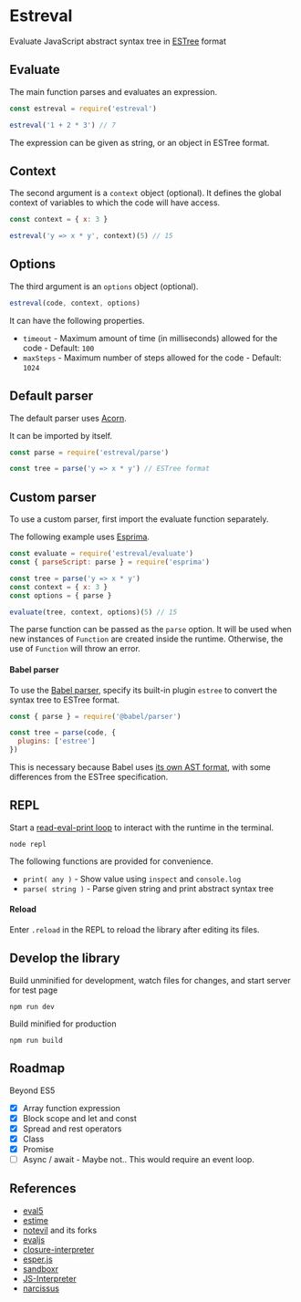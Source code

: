 # Estreval

Evaluate JavaScript abstract syntax tree in [ESTree](https://github.com/estree/estree) format


## Evaluate

The main function parses and evaluates an expression.

```js
const estreval = require('estreval')

estreval('1 + 2 * 3') // 7
```

The expression can be given as string, or an object in ESTree format.

## Context

The second argument is a `context` object (optional). It defines the global context of variables to which the code will have access.

```js
const context = { x: 3 }

estreval('y => x * y', context)(5) // 15
```

## Options

The third argument is an `options` object (optional).

```js
estreval(code, context, options)
```

It can have the following properties.

- `timeout` - Maximum amount of time (in milliseconds) allowed for the code - Default: `100`
- `maxSteps` - Maximum number of steps allowed for the code - Default: `1024`

## Default parser

The default parser uses [Acorn](https://github.com/acornjs/acorn).

It can be imported by itself.

```js
const parse = require('estreval/parse')

const tree = parse('y => x * y') // ESTree format
```

## Custom parser

To use a custom parser, first import the evaluate function separately.

The following example uses [Esprima](https://github.com/jquery/esprima).

```js
const evaluate = require('estreval/evaluate')
const { parseScript: parse } = require('esprima')

const tree = parse('y => x * y')
const context = { x: 3 }
const options = { parse }

evaluate(tree, context, options)(5) // 15
```

The parse function can be passed as the `parse` option.  It will be used when new instances of `Function` are created inside the runtime. Otherwise, the use of `Function` will throw an error.

#### Babel parser

To use the [Babel parser](https://github.com/babel/babel/tree/main/packages/babel-parser), specify its built-in plugin `estree` to convert the syntax tree to ESTree format.

```js
const { parse } = require('@babel/parser')

const tree = parse(code, {
  plugins: ['estree']
})
```

This is necessary because Babel uses [its own AST format](https://babeljs.io/docs/en/babel-parser.html#output), with some differences from the ESTree specification.


## REPL

Start a [read-eval-print loop](https://en.wikipedia.org/wiki/Read%E2%80%93eval%E2%80%93print_loop) to interact with the runtime in the terminal.

```
node repl
```

The following functions are provided for convenience.

- `print( any )` - Show value using `inspect` and `console.log`
- `parse( string )` - Parse given string and print abstract syntax tree

#### Reload

Enter `.reload` in the REPL to reload the library after editing its files.


## Develop the library

Build unminified for development, watch files for changes, and start server for test page

```
npm run dev
```

Build minified for production

```
npm run build
```


## Roadmap

Beyond ES5

- [x] Array function expression
- [x] Block scope and let and const
- [x] Spread and rest operators
- [x] Class
- [x] Promise
- [ ] Async / await - Maybe not.. This would require an event loop.

## References

- [eval5](https://github.com/bplok20010/eval5)
- [estime](https://github.com/IAIAE/estime)
- [notevil](https://github.com/mmckegg/notevil) and its forks
- [evaljs](https://github.com/marten-de-vries/evaljs)
- [closure-interpreter](https://github.com/int3/closure-interpreter)
- [esper.js](https://github.com/codecombat/esper.js)
- [sandboxr](https://github.com/jrsearles/SandBoxr)
- [JS-Interpreter](https://github.com/NeilFraser/JS-Interpreter)
- [narcissus](https://github.com/mozilla/narcissus/)
